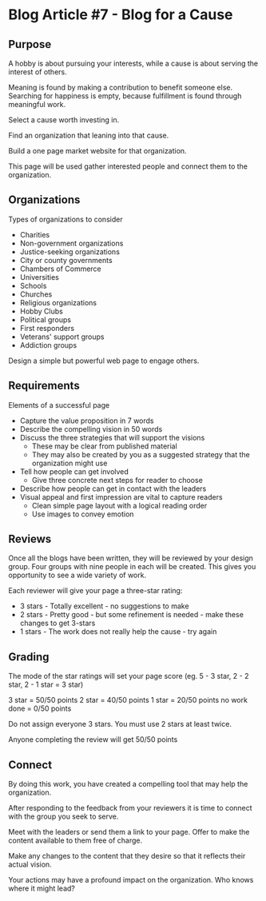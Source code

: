 # Blog Article #7 - Blog for a Cause

## Purpose
A hobby is about pursuing your interests, while a cause is about serving
 the interest of others.

Meaning is found by making a contribution to benefit someone else.
Searching for happiness is empty, because fulfillment is found through
meaningful work.

Select a cause worth investing in.

Find an organization that leaning into that cause.

Build a one page market website for that organization.

This page will be used gather interested people and connect them to the
organization.

## Organizations
Types of organizations to consider

* Charities
* Non-government organizations
* Justice-seeking organizations
* City or county governments
* Chambers of Commerce
* Universities
* Schools
* Churches
* Religious organizations
* Hobby Clubs
* Political groups
* First responders
* Veterans' support groups
* Addiction groups

Design a simple but powerful web page to engage others.

## Requirements
Elements of a successful page

* Capture the value proposition in 7 words
* Describe the compelling vision in 50 words
* Discuss the three strategies that will support the visions
    * These may be clear from published material
    * They may also be created by you as a suggested strategy that the
    organization might use
* Tell how people can get involved
    * Give three concrete next steps for reader to choose
* Describe how people can get in contact with the leaders
* Visual appeal and first impression are vital to capture readers
    * Clean simple page layout with a logical reading order
    * Use images to convey emotion

## Reviews

Once all the blogs have been written, they will be reviewed by your
design group.  Four groups with nine people in each will be created.
This gives you opportunity to see a wide variety of work.

Each reviewer will give your page a three-star rating:

* 3 stars - Totally excellent - no suggestions to make
* 2 stars - Pretty good - but some refinement is needed - make these
changes to get 3-stars
* 1 stars - The work does not really help the cause - try again

## Grading

The mode of the star ratings will set your page score
(eg.  5 - 3 star,  2 - 2 star,  2 - 1 star  = 3 star)

3 star = 50/50 points
2 star = 40/50 points
1 star = 20/50 points
no work done = 0/50 points

Do not assign everyone 3 stars.  You must use 2 stars at least twice.

Anyone completing the review will get 50/50 points

## Connect

By doing this work, you have created a compelling tool that may help the organization.

After responding to the feedback from your reviewers it is time to connect with the group you seek to serve.

Meet with the leaders or send them a link to your page.  Offer to make the content available to them free of charge.

Make any changes to the content that they desire so that it reflects their actual vision.

Your actions may have a profound impact on the organization.  Who knows where it might lead?

